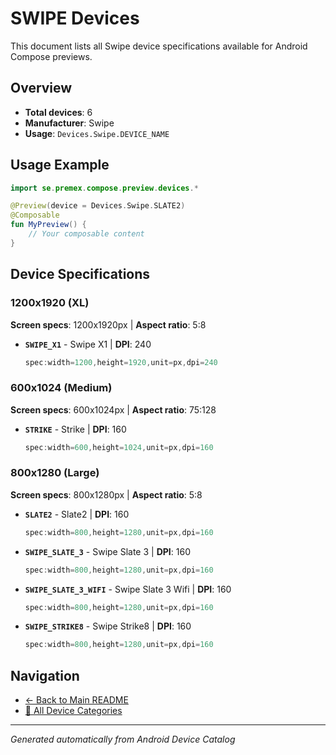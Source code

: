 # SWIPE Devices

This document lists all Swipe device specifications available for Android Compose previews.

## Overview

- **Total devices**: 6
- **Manufacturer**: Swipe
- **Usage**: `Devices.Swipe.DEVICE_NAME`

## Usage Example

```kotlin
import se.premex.compose.preview.devices.*

@Preview(device = Devices.Swipe.SLATE2)
@Composable
fun MyPreview() {
    // Your composable content
}
```

## Device Specifications

### 1200x1920 (XL)

**Screen specs**: 1200x1920px | **Aspect ratio**: 5:8

- **`SWIPE_X1`** - Swipe X1 | **DPI**: 240
  ```kotlin
  spec:width=1200,height=1920,unit=px,dpi=240
  ```

### 600x1024 (Medium)

**Screen specs**: 600x1024px | **Aspect ratio**: 75:128

- **`STRIKE`** - Strike | **DPI**: 160
  ```kotlin
  spec:width=600,height=1024,unit=px,dpi=160
  ```

### 800x1280 (Large)

**Screen specs**: 800x1280px | **Aspect ratio**: 5:8

- **`SLATE2`** - Slate2 | **DPI**: 160
  ```kotlin
  spec:width=800,height=1280,unit=px,dpi=160
  ```

- **`SWIPE_SLATE_3`** - Swipe Slate 3 | **DPI**: 160
  ```kotlin
  spec:width=800,height=1280,unit=px,dpi=160
  ```

- **`SWIPE_SLATE_3_WIFI`** - Swipe Slate 3 Wifi | **DPI**: 160
  ```kotlin
  spec:width=800,height=1280,unit=px,dpi=160
  ```

- **`SWIPE_STRIKE8`** - Swipe Strike8 | **DPI**: 160
  ```kotlin
  spec:width=800,height=1280,unit=px,dpi=160
  ```

## Navigation

- [← Back to Main README](../../README.md)
- [📱 All Device Categories](../README.md)

---
*Generated automatically from Android Device Catalog*
